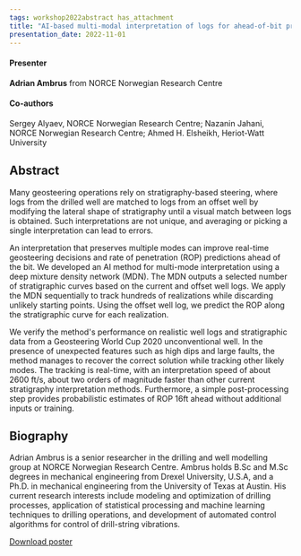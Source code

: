 ```yaml
---
tags: workshop2022abstract has_attachment
title: "AI-based multi-modal interpretation of logs for ahead-of-bit probabilistic ROP prediction (Adrian Ambrus, NORCE Norwegian Research Centre)"
presentation_date: 2022-11-01
---
```

#### Presenter
**Adrian Ambrus** from NORCE Norwegian Research Centre
#### Co-authors
Sergey Alyaev, NORCE Norwegian Research Centre; Nazanin Jahani, NORCE Norwegian Research Centre; Ahmed H. Elsheikh, Heriot-Watt University 
## Abstract
Many geosteering operations rely on stratigraphy-based steering, where logs from the drilled well are matched to logs from an offset well by modifying the lateral shape of stratigraphy until a visual match between logs is obtained. Such interpretations are not unique, and averaging or picking a single interpretation can lead to errors.

An interpretation that preserves multiple modes can improve real-time geosteering decisions and rate of penetration (ROP) predictions ahead of the bit. We developed an AI method for multi-mode interpretation using a deep mixture density network (MDN). The MDN outputs a selected number of stratigraphic curves based on the current and offset well logs. We apply the MDN sequentially to track hundreds of realizations while discarding unlikely starting points. Using the offset well log, we predict the ROP along the stratigraphic curve for each realization. 

We verify the method's performance on realistic well logs and stratigraphic data from a Geosteering World Cup 2020 unconventional well. In the presence of unexpected features such as high dips and large faults, the method manages to recover the correct solution while tracking other likely modes. The tracking is real-time, with an interpretation speed of about 2600 ft/s, about two orders of magnitude faster than other current stratigraphy interpretation methods. Furthermore, a simple post-processing step provides probabilistic estimates of ROP 16ft ahead without additional inputs or training. 


## Biography
Adrian Ambrus is a senior researcher in the drilling and well modelling group at NORCE Norwegian Research Centre. Ambrus holds B.Sc and M.Sc degrees in mechanical engineering from Drexel University, U.S.A, and a Ph.D. in mechanical engineering from the University of Texas at Austin. His current research interests include modeling and optimization of drilling processes, application of statistical processing and machine learning techniques to drilling operations, and development of automated control algorithms for control of drill-string vibrations.

<a class="button button--primary button--pill" href="/assets/workshop2022/ambrus_sequential_multi_mode_inversion_poster.pdf">Download poster</a>